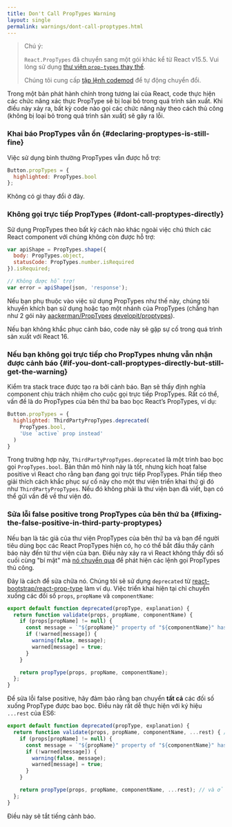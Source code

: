 ```yaml
---
title: Don't Call PropTypes Warning
layout: single
permalink: warnings/dont-call-proptypes.html
---
```


> Chú ý:
>
> `React.PropTypes` đã chuyển sang một gói khác kể từ React v15.5. Vui lòng sử dụng [thư viện `prop-types` thay thế](https://www.npmjs.com/package/prop-types).
>
>Chúng tôi cung cấp [tập lệnh codemod](/blog/2017/04/07/react-v15.5.0.html#migrating-from-react.proptypes) để tự động chuyển đổi.

Trong một bản phát hành chính trong tương lai của React, code thực hiện các chức năng xác thực PropType sẽ bị loại bỏ trong quá trình sản xuất. Khi điều này xảy ra, bất kỳ code nào gọi các chức năng này theo cách thủ công (không bị loại bỏ trong quá trình sản xuất) sẽ gây ra lỗi.

### Khai báo PropTypes vẫn ổn {#declaring-proptypes-is-still-fine}

Việc sử dụng bình thường PropTypes vẫn được hỗ trợ:

```javascript
Button.propTypes = {
  highlighted: PropTypes.bool
};
```

Không có gì thay đổi ở đây.

### Không gọi trực tiếp PropTypes {#dont-call-proptypes-directly}

Sử dụng PropTypes theo bất kỳ cách nào khác ngoài việc chú thích các React component với chúng không còn được hỗ trợ:

```javascript
var apiShape = PropTypes.shape({
  body: PropTypes.object,
  statusCode: PropTypes.number.isRequired
}).isRequired;

// Không được hỗ trợ!
var error = apiShape(json, 'response');
```

Nếu bạn phụ thuộc vào việc sử dụng PropTypes như thế này, chúng tôi khuyến khích bạn sử dụng hoặc tạo một nhánh của PropTypes (chẳng hạn như 2 gói này [aackerman/PropTypes](https://github.com/aackerman/PropTypes) [developit/proptypes](https://github.com/developit/proptypes)).

Nếu bạn không khắc phục cảnh báo, code này sẽ gặp sự cố trong quá trình sản xuất với React 16.

### Nếu bạn không gọi trực tiếp cho PropTypes nhưng vẫn nhận được cảnh báo {#if-you-dont-call-proptypes-directly-but-still-get-the-warning}

Kiểm tra stack trace được tạo ra bởi cảnh báo. Bạn sẽ thấy định nghĩa component chịu trách nhiệm cho cuộc gọi trực tiếp PropTypes. Rất có thể, vấn đề là do PropTypes của bên thứ ba bao bọc React’s PropTypes, ví dụ:

```js
Button.propTypes = {
  highlighted: ThirdPartyPropTypes.deprecated(
    PropTypes.bool,
    'Use `active` prop instead'
  )
}
```

Trong trường hợp này, `ThirdPartyPropTypes.deprecated` là một trình bao bọc gọi `PropTypes.bool`. Bản thân mô hình này là tốt, nhưng kích hoạt false positive vì React cho rằng bạn đang gọi trực tiếp PropTypes. Phần tiếp theo giải thích cách khắc phục sự cố này cho một thư viện triển khai thứ gì đó như `ThirdPartyPropTypes`. Nếu đó không phải là thư viện bạn đã viết, bạn có thể gửi vấn đề về thư viện đó.

### Sửa lỗi false positive trong PropTypes của bên thứ ba {#fixing-the-false-positive-in-third-party-proptypes}

Nếu bạn là tác giả của thư viện PropTypes của bên thứ ba và bạn để người tiêu dùng bọc các React PropTypes hiện có, họ có thể bắt đầu thấy cảnh báo này đến từ thư viện của bạn. Điều này xảy ra vì React không thấy đối số cuối cùng "bí mật" mà [nó chuyển qua](https://github.com/facebook/react/pull/7132) để phát hiện các lệnh gọi PropTypes thủ công.

Đây là cách để sửa chữa nó. Chúng tôi sẽ sử dụng `deprecated` từ [react-bootstrap/react-prop-type](https://github.com/react-bootstrap/react-prop-types/blob/0d1cd3a49a93e513325e3258b28a82ce7d38e690/src/deprecated.js) làm ví dụ. Việc triển khai hiện tại chỉ chuyển xuống các đối số `props`, `propName` và `componentName`:

```javascript
export default function deprecated(propType, explanation) {
  return function validate(props, propName, componentName) {
    if (props[propName] != null) {
      const message = `"${propName}" property of "${componentName}" has been deprecated.\n${explanation}`;
      if (!warned[message]) {
        warning(false, message);
        warned[message] = true;
      }
    }

    return propType(props, propName, componentName);
  };
}
```

Để sửa lỗi false positive, hãy đảm bảo rằng bạn chuyển **tất cả** các đối số xuống PropType được bao bọc. Điều này rất dễ thực hiện với ký hiệu `...rest` của ES6:

```javascript
export default function deprecated(propType, explanation) {
  return function validate(props, propName, componentName, ...rest) { // Chú ý ...rest ở đây
    if (props[propName] != null) {
      const message = `"${propName}" property of "${componentName}" has been deprecated.\n${explanation}`;
      if (!warned[message]) {
        warning(false, message);
        warned[message] = true;
      }
    }

    return propType(props, propName, componentName, ...rest); // và ở đây
  };
}
```

Điều này sẽ tắt tiếng cảnh báo.
